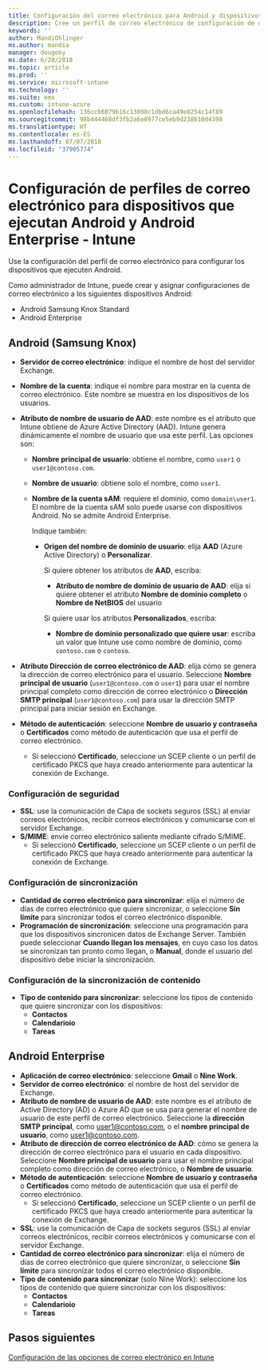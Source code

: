 ```yaml
---
title: Configuración del correo electrónico para Android y dispositivos de perfil de trabajo Android en Microsoft Intune - Azure | Microsoft Docs
description: Cree un perfil de correo electrónico de configuración de dispositivos que use servidores de Exchange y recupere los atributos de Azure Active Directory. También puede habilitar SSL o SMIME, autenticar a los usuarios con certificados o con el nombre de usuario/contraseña y sincronizar el correo electrónico y las programaciones en Android y en dispositivos de perfil de trabajo Android con Microsoft Intune.
keywords: ''
author: MandiOhlinger
ms.author: mandia
manager: dougeby
ms.date: 6/20/2018
ms.topic: article
ms.prod: ''
ms.service: microsoft-intune
ms.technology: ''
ms.suite: ems
ms.custom: intune-azure
ms.openlocfilehash: 136ccb6079b16c13098c1dbd6ca49e8254c14f89
ms.sourcegitcommit: 98b444468df3fb2a6e8977ce5eb9d238610d4398
ms.translationtype: HT
ms.contentlocale: es-ES
ms.lasthandoff: 07/07/2018
ms.locfileid: "37905774"
---
```

# <a name="email-profile-settings-for-devices-running-android-and-android-enterprise---intune"></a>Configuración de perfiles de correo electrónico para dispositivos que ejecutan Android y Android Enterprise - Intune

Use la configuración del perfil de correo electrónico para configurar los dispositivos que ejecuten Android.

Como administrador de Intune, puede crear y asignar configuraciones de correo electrónico a los siguientes dispositivos Android:

- Android Samsung Knox Standard
- Android Enterprise

## <a name="android-samsung-knox"></a>Android (Samsung Knox)

- **Servidor de correo electrónico**: indique el nombre de host del servidor Exchange.
- **Nombre de la cuenta**: indique el nombre para mostrar en la cuenta de correo electrónico. Este nombre se muestra en los dispositivos de los usuarios.
- **Atributo de nombre de usuario de AAD**: este nombre es el atributo que Intune obtiene de Azure Active Directory (AAD). Intune genera dinámicamente el nombre de usuario que usa este perfil. Las opciones son:
  - **Nombre principal de usuario**: obtiene el nombre, como `user1` o `user1@contoso.com`.
  - **Nombre de usuario**: obtiene solo el nombre, como `user1`.
  - **Nombre de la cuenta sAM**: requiere el dominio, como `domain\user1`. El nombre de la cuenta sAM solo puede usarse con dispositivos Android. No se admite Android Enterprise.

    Indique también:  
    - **Origen del nombre de dominio de usuario**: elija **AAD** (Azure Active Directory) o **Personalizar**.

      Si quiere obtener los atributos de **AAD**, escriba:
      - **Atributo de nombre de dominio de usuario de AAD**: elija si quiere obtener el atributo **Nombre de dominio completo** o **Nombre de NetBIOS** del usuario

      Si quiere usar los atributos **Personalizados**, escriba:
      - **Nombre de dominio personalizado que quiere usar**: escriba un valor que Intune use como nombre de dominio, como `contoso.com` o `contoso`.

- **Atributo Dirección de correo electrónico de AAD**: elija cómo se genera la dirección de correo electrónico para el usuario. Seleccione **Nombre principal de usuario** (`user1@contoso.com` o `user1`) para usar el nombre principal completo como dirección de correo electrónico o **Dirección SMTP principal** (`user1@contoso.com`) para usar la dirección SMTP principal para iniciar sesión en Exchange.

- **Método de autenticación**: seleccione **Nombre de usuario y contraseña** o **Certificados** como método de autenticación que usa el perfil de correo electrónico.
  - Si seleccionó **Certificado**, seleccione un SCEP cliente o un perfil de certificado PKCS que haya creado anteriormente para autenticar la conexión de Exchange.

### <a name="security-settings"></a>Configuración de seguridad

- **SSL**: use la comunicación de Capa de sockets seguros (SSL) al enviar correos electrónicos, recibir correos electrónicos y comunicarse con el servidor Exchange.
- **S/MIME**: envíe correo electrónico saliente mediante cifrado S/MIME.
  - Si seleccionó **Certificado**, seleccione un SCEP cliente o un perfil de certificado PKCS que haya creado anteriormente para autenticar la conexión de Exchange.

### <a name="synchronization-settings"></a>Configuración de sincronización

- **Cantidad de correo electrónico para sincronizar**: elija el número de días de correo electrónico que quiere sincronizar, o seleccione **Sin límite** para sincronizar todos el correo electrónico disponible.
- **Programación de sincronización**: seleccione una programación para que los dispositivos sincronicen datos de Exchange Server. También puede seleccionar **Cuando llegan los mensajes**, en cuyo caso los datos se sincronizan tan pronto como llegan, o **Manual**, donde el usuario del dispositivo debe iniciar la sincronización.

### <a name="content-sync-settings"></a>Configuración de la sincronización de contenido

- **Tipo de contenido para sincronizar**: seleccione los tipos de contenido que quiere sincronizar con los dispositivos:
  - **Contactos**
  - **Calendarioio**
  - **Tareas**

## <a name="android-enterprise"></a>Android Enterprise

- **Aplicación de correo electrónico**: seleccione **Gmail** o **Nine Work**.
- **Servidor de correo electrónico**: el nombre de host del servidor de Exchange.
- **Atributo de nombre de usuario de AAD**: este nombre es el atributo de Active Directory (AD) o Azure AD que se usa para generar el nombre de usuario de este perfil de correo electrónico. Seleccione la **dirección SMTP principal**, como user1@contoso.com, o el **nombre principal de usuario**, como user1@contoso.com.
- **Atributo de dirección de correo electrónico de AAD**: cómo se genera la dirección de correo electrónico para el usuario en cada dispositivo. Seleccione **Nombre principal de usuario** para usar el nombre principal completo como dirección de correo electrónico, o **Nombre de usuario**.
- **Método de autenticación**: seleccione **Nombre de usuario y contraseña** o **Certificados** como método de autenticación que usa el perfil de correo electrónico.
  - Si seleccionó **Certificado**, seleccione un SCEP cliente o un perfil de certificado PKCS que haya creado anteriormente para autenticar la conexión de Exchange.
- **SSL**: use la comunicación de Capa de sockets seguros (SSL) al enviar correos electrónicos, recibir correos electrónicos y comunicarse con el servidor Exchange.
- **Cantidad de correo electrónico para sincronizar**: elija el número de días de correo electrónico que quiere sincronizar, o seleccione **Sin límite** para sincronizar todos el correo electrónico disponible.
- **Tipo de contenido para sincronizar** (solo Nine Work): seleccione los tipos de contenido que quiere sincronizar con los dispositivos:
  - **Contactos**
  - **Calendarioio**
  - **Tareas**

## <a name="next-steps"></a>Pasos siguientes
[Configuración de las opciones de correo electrónico en Intune](email-settings-configure.md)
